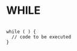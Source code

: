 # WHILE

```

while ( ) {
  // code to be executed
}

```

<!-- ## Resources -->
<!-- https://www.w3schools.com/js/js_loop_while.asp -->